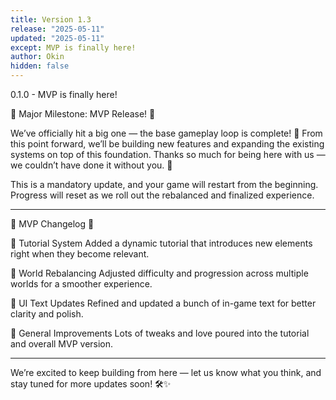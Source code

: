 ```yaml
---
title: Version 1.3
release: "2025-05-11"
updated: "2025-05-11"
except: MVP is finally here!
author: Okin
hidden: false
---
```


0.1.0 - MVP is finally here!

🚀 Major Milestone: MVP Release! 🚀

We’ve officially hit a big one — the base gameplay loop is complete! 🎉 From this point forward, we’ll be building new features and expanding the existing systems on top of this foundation.
Thanks so much for being here with us — we couldn’t have done it without you. 💚

This is a mandatory update, and your game will restart from the beginning. Progress will reset as we roll out the rebalanced and finalized experience.

---

🌟 MVP Changelog 🌟

🔹 Tutorial System
Added a dynamic tutorial that introduces new elements right when they become relevant.

🔹 World Rebalancing
Adjusted difficulty and progression across multiple worlds for a smoother experience.

🔹 UI Text Updates
Refined and updated a bunch of in-game text for better clarity and polish.

🔹 General Improvements
Lots of tweaks and love poured into the tutorial and overall MVP version.

---

We’re excited to keep building from here — let us know what you think, and stay tuned for more updates soon! 🛠️✨
